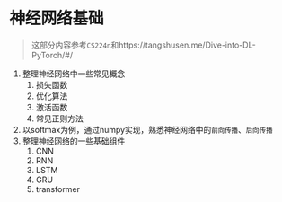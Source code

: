 # 神经网络基础
> 这部分内容参考`CS224n`和https://tangshusen.me/Dive-into-DL-PyTorch/#/

1. 整理神经网络中一些常见概念
    1. 损失函数
    2. 优化算法
    3. 激活函数
    4. 常见正则方法
2. 以softmax为例，通过numpy实现，熟悉神经网络中的`前向传播`、`后向传播`
3. 整理神经网络的一些基础组件
    1. CNN
    2. RNN
    3. LSTM
    4. GRU
    5. transformer